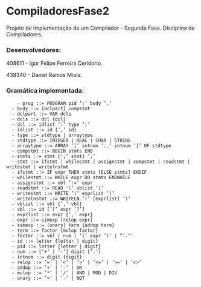 # CompiladoresFase2

Projeto de Implementação de um Compilador - Segunda Fase. Disciplina de Compiladores.

### Desenvolvedores: 

408611 - Igor Felipe Ferreira Ceridorio.

438340 - Daniel Ramos Miola.

### Gramática implementada:
```
	- prog ::= PROGRAM pid ’;’ body ’.’
  - body ::= [dclpart] compstmt
  - dclpart ::= VAR dcls
  - dcls ::= dcl {dcl}
  - dcl ::= idlist ’:’ type ’;’
  - idlist ::= id {’,’ id}
  - type ::= stdtype | arraytype
  - stdtype ::= INTEGER | REAL | CHAR | STRING
  - arraytype ::= ARRAY ’[’ intnum ’..’ intnum ’]’ OF stdtype
  - compstmt ::= BEGIN stmts END
  - stmts ::= stmt {’;’ stmt} ’;’
  - stmt ::= ifstmt | whilestmt | assignstmt | compstmt | readstmt | writestmt | writelnstmt
  - ifstmt ::= IF expr THEN stmts [ELSE stmts] ENDIF
  - whilestmt ::= WHILE expr DO stmts ENDWHILE
  - assignstmt ::= vbl ’:=’ expr
  - readstmt ::= READ ’(’ vblist ’)’
  - writestmt ::= WRITE ’(’ exprlist ’)’
  - writelnstmt ::= WRITELN ’(’ [exprlist] ’)’
  - vblist ::= vbl {’,’ vbl}
  - vbl ::= id [’[’ expr ’]’]
  - exprlist ::= expr {’,’ expr}
  - expr ::= simexp [relop expr]
  - simexp ::= [unary] term {addop term}
  - term ::= factor {mulop factor}
  - factor ::= vbl | num | ’(’ expr ’)’ | ”’.”’
  - id ::= letter {letter | digit}
  - pid ::= letter {letter | digit}
  - num ::= [’+’ | ’-’] digit [’.’]
  - intnum ::= digit {digit}
  - relop ::= ’=’ | ’<’ | ’>’ | ’<=’ | ’>=’ | ’<>’
  - addop ::= ’+’ | ’-’ | OR
  - mulop ::= ’*’ | ’/’ | AND | MOD | DIV
  - unary ::= ’+’ | ’-’ | NOT
```
